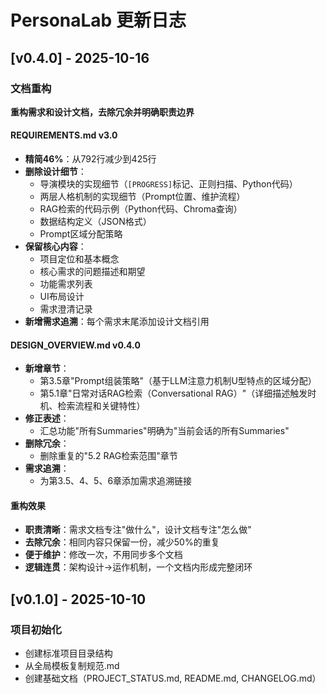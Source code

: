# PersonaLab 更新日志

## [v0.4.0] - 2025-10-16

### 文档重构

**重构需求和设计文档，去除冗余并明确职责边界**

#### REQUIREMENTS.md v3.0
- **精简46%**：从792行减少到425行
- **删除设计细节**：
  - 导演模块的实现细节（`[PROGRESS]`标记、正则扫描、Python代码）
  - 两层人格机制的实现细节（Prompt位置、维护流程）
  - RAG检索的代码示例（Python代码、Chroma查询）
  - 数据结构定义（JSON格式）
  - Prompt区域分配策略
- **保留核心内容**：
  - 项目定位和基本概念
  - 核心需求的问题描述和期望
  - 功能需求列表
  - UI布局设计
  - 需求澄清记录
- **新增需求追溯**：每个需求末尾添加设计文档引用

#### DESIGN_OVERVIEW.md v0.4.0
- **新增章节**：
  - 第3.5章"Prompt组装策略"（基于LLM注意力机制U型特点的区域分配）
  - 第5.1章"日常对话RAG检索（Conversational RAG）"（详细描述触发时机、检索流程和关键特性）
- **修正表述**：
  - 汇总功能"所有Summaries"明确为"当前会话的所有Summaries"
- **删除冗余**：
  - 删除重复的"5.2 RAG检索范围"章节
- **需求追溯**：
  - 为第3.5、4、5、6章添加需求追溯链接

#### 重构效果
- **职责清晰**：需求文档专注"做什么"，设计文档专注"怎么做"
- **去除冗余**：相同内容只保留一份，减少50%的重复
- **便于维护**：修改一次，不用同步多个文档
- **逻辑连贯**：架构设计→运作机制，一个文档内形成完整闭环

## [v0.1.0] - 2025-10-10

### 项目初始化

- 创建标准项目目录结构
- 从全局模板复制规范.md
- 创建基础文档（PROJECT_STATUS.md, README.md, CHANGELOG.md）
